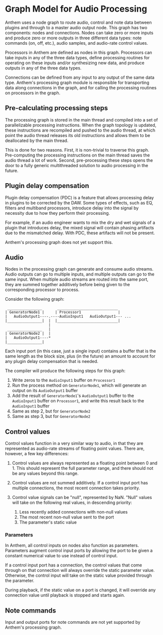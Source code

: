 # Graph Model for Audio Processing

Anthem uses a node graph to route audio, control and note data between plugins and through to a master audio output node. This graph has two components: nodes and connections. Nodes can take zero or more inputs and produce zero or more outputs in three different data types: note commands (on, off, etc.), audio samples, and audio-rate control values.

Processors in Anthem are defined as nodes in this graph. Processors can take inputs in any of the three data types, define processing routines for operating on these inputs and/or synthesizing new data, and produce outputs in any of the three data types.

Connections can be defined from any input to any output of the same data type. Anthem's processing graph module is responsible for transporting data along connections in the graph, and for calling the processing routines on processors in the graph.

## Pre-calculating processing steps

The processing graph is stored in the main thread and compiled into a set of parallelizable processing instructions. When the graph topology is updated, these instructions are recompiled and pushed to the audio thread, at which point the audio thread releases its old instructions and allows them to be deallocated by the main thread.

This is done for two reasons. First, it is non-trivial to traverse this graph. Pre-computing the processing instructions on the main thread saves the audio thread a lot of work. Second, pre-processing these steps opens the door to a fully generic multithreaded solution to audio processing in the future.

## Plugin delay compensation

Plugin delay compensation (PDC) is a feature that allows processing delay in plugins to be corrected by the DAW. Some types of effects, such as EQ, filters and multiband processors, introduce delay into the signal by necessity due to how they perform their processing.

For example, if an audio engineer wants to mix the dry and wet signals of a plugin that introduces delay, the mixed signal will contain phasing artifacts due to the mismatched delay. With PDC, these artifacts will not be present.

Anthem's processing graph does not yet support this.

## Audio

Nodes in the processing graph can generate and consume audio streams. Audio outputs can go to multiple inputs, and multiple outputs can go to the same input. When multiple audio streams are routed into the same port, they are summed together additively before being given to the corresponding processor to process.

Consider the following graph:

```
 ________________       ____________________________
| GeneratorNode1 |     | Processor1                 |
|   AudioOutput1----.----AudioInput1   AudioOutput1--- ...
|________________|  |  |____________________________|
                    |
 ________________   |
| GeneratorNode2 |  |
|   AudioOutput1----*
|________________|
```

Each input port (in this case, just a single input) contains a buffer that is the same length as the block size, plus (in the future) an amount to account for any plugin delay compensation that is needed.

The compiler will produce the following steps for this graph:

1. Write zeros to the `AudioInput1` buffer on `Processor1`
2. Run the process method on `GeneratorNode1`, which will generate an output on its `AudioOutput1` buffer
3. Add the result of `GeneratorNode1`'s `AudioOutput1` buffer to the `AudioInput1` buffer on `Processor1`, and write this result back to the `AudioInput1` buffer
4. Same as step 2, but for `GeneratorNode2`
5. Same as step 3, but for `GeneratorNode2`

## Control values

Control values function in a very similar way to audio, in that they are represented as audio-rate streams of floating point values. There are, however, a few key differences:

1. Control values are always represented as a floating point between 0 and 1. This should represent the full parameter range, and there should not be any values beyond this range.

2. Control values are not summed additively. If a control input port has multiple connections, the most recent connection takes priority.

3. Control value signals can be "null", represented by NaN. "Null" values will take on the following real values, in descending priority:

   1. Less recently added connections with non-null values
   2. The most recent non-null value sent to the port
   3. The parameter's static value

### Parameters

In Anthem, all control inputs on nodes also function as parameters. Parameters augment control input ports by allowing the port to be given a constant numerical value to use instead of control input.

If a control input port has a connection, the control values that come through on that connection will always override the static parameter value. Otherwise, the control input will take on the static value provided through the parameter.

During playback, if the static value on a port is changed, it will override any connection value until playback is stopped and starts again.

## Note commands

Input and output ports for note commands are not yet supported by Anthem's processing graph.

<!-- ## Unique challenges -->

<!-- Open question: can plugins change their delay during processing? -->

<!-- Must the graph always be acyclic? It seems good to do this for audio, but what about the output of a peak controller? -->
